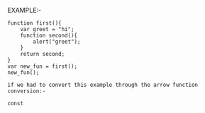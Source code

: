 EXAMPLE:-

    function first(){
        var greet = "hi";
        function second(){
            alert("greet");
        }
        return second;
    }
    var new_fun = first();
    new_fun();

    if we had to convert this example through the arrow function
    conversion:-

    const 











